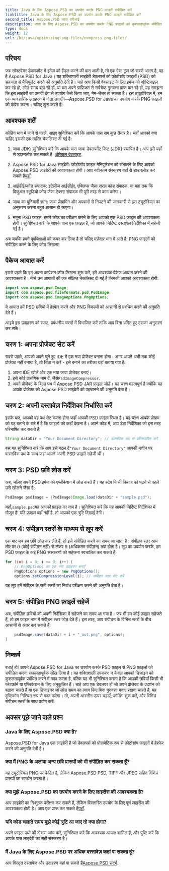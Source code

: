 ```yaml
---
title: Java के लिए Aspose.PSD का उपयोग करके PNG फ़ाइलें संपीड़ित करें
linktitle: Java के लिए Aspose.PSD का उपयोग करके PNG फ़ाइलें संपीड़ित करें
second_title: Aspose.PSD जावा एपीआई
description: जावा के लिए Aspose.PSD का उपयोग करके PNG फ़ाइलों को कुशलतापूर्वक संपीड़ित करना सीखें। यह ट्यूटोरियल आपको कोड कार्यान्वयन के माध्यम से मार्गदर्शन करता है, जिससे इष्टतम फ़ाइल हैंडलिंग सुनिश्चित होती है।
type: docs
weight: 12
url: /hi/java/optimizing-png-files/compress-png-files/
---
```

## परिचय

जब सॉफ्टवेयर डेवलपमेंट में इमेज को हैंडल करने की बात आती है, तो एक ऐसा टूल जो सबसे अलग है, वह है Aspose.PSD for Java। यह शक्तिशाली लाइब्रेरी डेवलपर्स को फ़ोटोशॉप फ़ाइलों (PSD) को सहजता से मैनिपुलेट करने की अनुमति देती है। चाहे आप किसी वेबसाइट के लिए इमेज को ऑप्टिमाइज़ कर रहे हों, लोड समय बढ़ा रहे हों, या बस अपने ग्राफ़िक्स से सर्वश्रेष्ठ गुणवत्ता प्राप्त कर रहे हों, यह समझना कि इस लाइब्रेरी का प्रभावी ढंग से उपयोग कैसे किया जाए, गेम-चेंजर हो सकता है। इस ट्यूटोरियल में, हम एक व्यावहारिक उदाहरण में गोता लगाएँगे—Aspose.PSD for Java का उपयोग करके PNG फ़ाइलों को कंप्रेस करना। चलिए शुरू करते हैं!

## आवश्यक शर्तें

कोडिंग भाग में जाने से पहले, आइए सुनिश्चित करें कि आपके पास सब कुछ तैयार है। यहाँ आपको क्या चाहिए इसकी एक त्वरित चेकलिस्ट दी गई है:

1.  जावा JDK: सुनिश्चित करें कि आपके पास जावा डेवलपमेंट किट (JDK) स्थापित है। आप इसे यहाँ से डाउनलोड कर सकते हैं।[ओरेकल वेबसाइट](https://www.oracle.com/java/technologies/javase-jdk11-downloads.html).

2. Aspose.PSD for Java लाइब्रेरी: फ़ोटोशॉप फ़ाइल मैनिपुलेशन को संभालने के लिए आपको Aspose.PSD लाइब्रेरी की आवश्यकता होगी। आप नवीनतम संस्करण यहाँ से डाउनलोड कर सकते हैं[यहाँ](https://releases.aspose.com/psd/java/).

3. आईडीई/कोड संपादक: इंटेलीज आईडीईए, एक्लिप्स जैसा सरल कोड संपादक, या यहां तक कि विजुअल स्टूडियो कोड जैसा टेक्स्ट संपादक भी पूरी तरह से काम करेगा।

4. जावा का बुनियादी ज्ञान: जावा प्रोग्रामिंग और अपवादों से निपटने की जानकारी से इस ट्यूटोरियल का अनुसरण करना बहुत आसान हो जाएगा।

5. नमूना PSD फ़ाइल: हमारे कोड का परीक्षण करने के लिए आपको एक PSD फ़ाइल की आवश्यकता होगी। सुनिश्चित करें कि आपके पास एक फ़ाइल है, जो आपके निर्दिष्ट दस्तावेज़ निर्देशिका में सहेजी गई है।

अब जबकि हमने पूर्वापेक्षाओं को कवर कर लिया है तो चलिए मज़ेदार भाग में आते हैं: PNG फ़ाइलों को संपीड़ित करने के लिए कोड लिखना!

## पैकेज आयात करें

इससे पहले कि हम अपना कम्प्रेशन कोड लिखना शुरू करें, हमें आवश्यक पैकेज आयात करने की आवश्यकता है। नीचे उन आयातों की एक संक्षिप्त चेकलिस्ट दी गई है जिनकी आपको आवश्यकता होगी:

```java
import com.aspose.psd.Image;
import com.aspose.psd.fileformats.psd.PsdImage;
import com.aspose.psd.imageoptions.PngOptions;
```

ये आयात हमें PSD छवियों में हेरफेर करने और PNG विकल्पों को आसानी से प्रबंधित करने की अनुमति देते हैं।

आइये इस उदाहरण को स्पष्ट, प्रबंधनीय चरणों में विभाजित करें ताकि आप बिना भ्रमित हुए उसका अनुसरण कर सकें। 

## चरण 1: अपना प्रोजेक्ट सेट करें

सबसे पहले, आपको अपने चुने हुए IDE में एक नया प्रोजेक्ट बनाना होगा। अगर आपने अभी तक कोई प्रोजेक्ट नहीं बनाया है, तो चिंता न करें - इसे बनाने का तरीका यहां बताया गया है:

1. अपना IDE खोलें और एक नया जावा प्रोजेक्ट बनाएं।
2.  इसे कोई प्रासंगिक नाम दें, जैसे`PsdImageCompressor`.
3. अपने प्रोजेक्ट के बिल्ड पथ में Aspose.PSD JAR फ़ाइल जोड़ें। यह चरण महत्वपूर्ण है क्योंकि यह आपके प्रोजेक्ट को Aspose.PSD लाइब्रेरी को पहचानने की अनुमति देता है।

## चरण 2: अपनी दस्तावेज़ निर्देशिका निर्धारित करें

इसके बाद, आपको वह पथ सेट करना होगा जहाँ आपकी PSD फ़ाइल स्थित है। यह चरण आपके प्रोग्राम को यह बताने के बारे में है कि फ़ाइलों को कहाँ देखना है। अपने कोड में, आप डेटा निर्देशिका को इस तरह परिभाषित कर सकते हैं:

```java
String dataDir = "Your Document Directory"; // वास्तविक पथ से प्रतिस्थापित करें
```

 बस यह सुनिश्चित करें कि आप इसे बदल दें`"Your Document Directory"` आपकी मशीन पर वास्तविक पथ के साथ जहां आपने अपनी PSD फ़ाइलें सहेजी थीं।

## चरण 3: PSD छवि लोड करें

अब, चलिए अपने PSD इमेज को एप्लीकेशन में लोड करते हैं। यह स्टेप किसी किताब को पढ़ने से पहले उसे खोलने जैसा है:

```java
PsdImage psdImage = (PsdImage)Image.load(dataDir + "sample.psd");
```

 यहाँ,`sample.psd`यह आपकी फ़ाइल का नाम है। सुनिश्चित करें कि यह आपकी निर्दिष्ट निर्देशिका में मौजूद है! यदि फ़ाइल वहाँ नहीं है, तो आपको एक त्रुटि दिखाई देगी।

## चरण 4: संपीड़न स्तरों के माध्यम से लूप करें

एक बार जब हम छवि लोड कर लेते हैं, तो इसे संपीड़ित करने का समय आ जाता है। संपीड़न स्तर आम तौर पर 0 (कोई संपीड़न नहीं) से लेकर 9 (अधिकतम संपीड़न) तक होता है। लूप का उपयोग करके, हम PSD फ़ाइल के कई PNG संस्करणों को सहेजना स्वचालित कर सकते हैं:

```java
for (int i = 0; i <= 9; i++) {
    // PngOptions का एक नया उदाहरण बनाएँ
    PngOptions options = new PngOptions();
    options.setCompressionLevel(i); // संपीड़न स्तर सेट करें
```

यह लूप हमें संपीड़न के सभी स्तरों का निर्बाध परीक्षण करने की अनुमति देता है। 

## चरण 5: संपीड़ित PNG फ़ाइलें सहेजें

अब, संपीड़ित छवियों को अपनी निर्देशिका में सहेजने का समय आ गया है। जब भी हम कोई फ़ाइल सहेजते हैं, तो हम फ़ाइल नाम में संपीड़न स्तर जोड़ देते हैं। इस तरह, आप संपीड़न के विभिन्न स्तरों के बीच आसानी से अंतर कर सकते हैं:

```java
    psdImage.save(dataDir + i + "_out.png", options);
}
```

## निष्कर्ष

बधाई हो! आपने Aspose.PSD for Java का उपयोग करके PSD फ़ाइल से PNG फ़ाइलों को संपीड़ित करना सफलतापूर्वक सीख लिया है। यह शक्तिशाली उपकरण न केवल आपको डिज़ाइन को कुशलतापूर्वक प्रबंधित करने में मदद करता है, बल्कि यह भी सुनिश्चित करता है कि आपकी छवियाँ किसी भी प्लेटफ़ॉर्म या एप्लिकेशन के लिए अनुकूलित हैं। चाहे आप एक डेवलपर हों जो अपने प्रोजेक्ट के प्रदर्शन को बढ़ाना चाहते हैं या एक डिज़ाइनर जो लोड समय का त्याग किए बिना गुणवत्ता बनाए रखना चाहते हैं, यह दृष्टिकोण निश्चित रूप से मदद करेगा। तो, अपनी आस्तीन ऊपर चढ़ाएँ, कोडिंग शुरू करें, और विभिन्न संपीड़न स्तरों के साथ प्रयोग करें! 

## अक्सर पूछे जाने वाले प्रश्न

### Java के लिए Aspose.PSD क्या है?  
Aspose.PSD for Java एक लाइब्रेरी है जो डेवलपर्स को प्रोग्रामेटिक रूप से फ़ोटोशॉप फ़ाइलों में हेरफेर करने की अनुमति देती है।

### क्या मैं PNG के अलावा अन्य छवि प्रारूपों को भी संपीड़ित कर सकता हूँ?  
यह ट्यूटोरियल PNG पर केंद्रित है, लेकिन Aspose.PSD PSD, TIFF और JPEG सहित विभिन्न प्रारूपों का समर्थन करता है।

### क्या मुझे Aspose.PSD का उपयोग करने के लिए लाइसेंस की आवश्यकता है?  
 आप लाइब्रेरी का निःशुल्क परीक्षण कर सकते हैं, लेकिन विस्तारित उपयोग के लिए पूर्ण लाइसेंस की आवश्यकता होती है। आप एक प्राप्त कर सकते हैं[यहाँ](https://purchase.aspose.com/buy).

### यदि कोड चलाते समय मुझे कोई त्रुटि आ जाए तो क्या होगा?  
अपने फ़ाइल पथों की दोबारा जांच करें, सुनिश्चित करें कि आवश्यक आयात शामिल हैं, और पुष्टि करें कि आपके पास लाइब्रेरी का सही संस्करण है।

### मैं Java के लिए Aspose.PSD पर अधिक दस्तावेज़ कहां पा सकता हूं?  
 आप विस्तृत दस्तावेज और उदाहरण यहां पा सकते हैं[Aspose.PSD संदर्भ](https://reference.aspose.com/psd/java/).